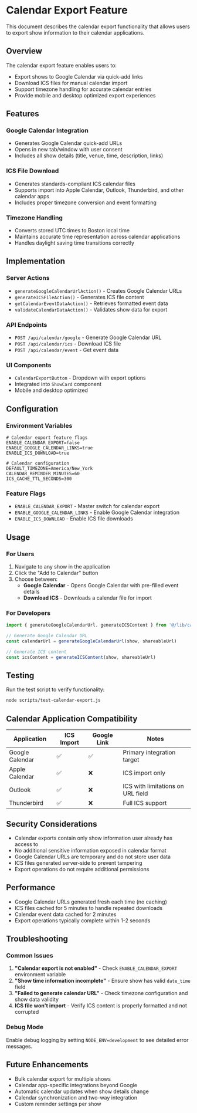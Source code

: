 # Calendar Export Feature

This document describes the calendar export functionality that allows users to export show information to their calendar applications.

## Overview

The calendar export feature enables users to:
- Export shows to Google Calendar via quick-add links
- Download ICS files for manual calendar import
- Support timezone handling for accurate calendar entries
- Provide mobile and desktop optimized export experiences

## Features

### Google Calendar Integration
- Generates Google Calendar quick-add URLs
- Opens in new tab/window with user consent
- Includes all show details (title, venue, time, description, links)

### ICS File Download
- Generates standards-compliant ICS calendar files
- Supports import into Apple Calendar, Outlook, Thunderbird, and other calendar apps
- Includes proper timezone conversion and event formatting

### Timezone Handling
- Converts stored UTC times to Boston local time
- Maintains accurate time representation across calendar applications
- Handles daylight saving time transitions correctly

## Implementation

### Server Actions
- `generateGoogleCalendarUrlAction()` - Creates Google Calendar URLs
- `generateICSFileAction()` - Generates ICS file content
- `getCalendarEventDataAction()` - Retrieves formatted event data
- `validateCalendarDataAction()` - Validates show data for export

### API Endpoints
- `POST /api/calendar/google` - Generate Google Calendar URL
- `POST /api/calendar/ics` - Download ICS file
- `POST /api/calendar/event` - Get event data

### UI Components
- `CalendarExportButton` - Dropdown with export options
- Integrated into `ShowCard` component
- Mobile and desktop optimized

## Configuration

### Environment Variables
```env
# Calendar export feature flags
ENABLE_CALENDAR_EXPORT=false
ENABLE_GOOGLE_CALENDAR_LINKS=true
ENABLE_ICS_DOWNLOAD=true

# Calendar configuration
DEFAULT_TIMEZONE=America/New_York
CALENDAR_REMINDER_MINUTES=60
ICS_CACHE_TTL_SECONDS=300
```

### Feature Flags
- `ENABLE_CALENDAR_EXPORT` - Master switch for calendar export
- `ENABLE_GOOGLE_CALENDAR_LINKS` - Enable Google Calendar integration
- `ENABLE_ICS_DOWNLOAD` - Enable ICS file downloads

## Usage

### For Users
1. Navigate to any show in the application
2. Click the "Add to Calendar" button
3. Choose between:
   - **Google Calendar** - Opens Google Calendar with pre-filled event details
   - **Download ICS** - Downloads a calendar file for import

### For Developers
```typescript
import { generateGoogleCalendarUrl, generateICSContent } from '@/lib/calendar'

// Generate Google Calendar URL
const calendarUrl = generateGoogleCalendarUrl(show, shareableUrl)

// Generate ICS content
const icsContent = generateICSContent(show, shareableUrl)
```

## Testing

Run the test script to verify functionality:
```bash
node scripts/test-calendar-export.js
```

## Calendar Application Compatibility

| Application | ICS Import | Google Link | Notes |
|-------------|------------|-------------|-------|
| Google Calendar | ✅ | ✅ | Primary integration target |
| Apple Calendar | ✅ | ❌ | ICS import only |
| Outlook | ✅ | ❌ | ICS with limitations on URL field |
| Thunderbird | ✅ | ❌ | Full ICS support |

## Security Considerations

- Calendar exports contain only show information user already has access to
- No additional sensitive information exposed in calendar format
- Google Calendar URLs are temporary and do not store user data
- ICS files generated server-side to prevent tampering
- Export operations do not require additional permissions

## Performance

- Google Calendar URLs generated fresh each time (no caching)
- ICS files cached for 5 minutes to handle repeated downloads
- Calendar event data cached for 2 minutes
- Export operations typically complete within 1-2 seconds

## Troubleshooting

### Common Issues
1. **"Calendar export is not enabled"** - Check `ENABLE_CALENDAR_EXPORT` environment variable
2. **"Show time information incomplete"** - Ensure show has valid `date_time` field
3. **"Failed to generate calendar URL"** - Check timezone configuration and show data validity
4. **ICS file won't import** - Verify ICS content is properly formatted and not corrupted

### Debug Mode
Enable debug logging by setting `NODE_ENV=development` to see detailed error messages.

## Future Enhancements

- Bulk calendar export for multiple shows
- Calendar app-specific integrations beyond Google
- Automatic calendar updates when show details change
- Calendar synchronization and two-way integration
- Custom reminder settings per show
